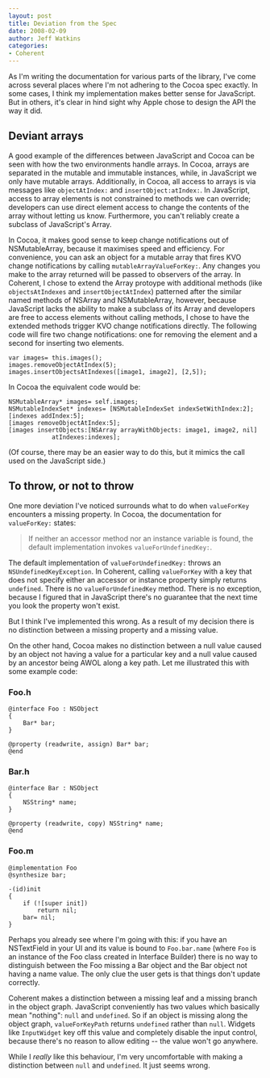 ```yaml
---
layout: post
title: Deviation from the Spec
date: 2008-02-09
author: Jeff Watkins
categories:
- Coherent
---
```


As I'm writing the documentation for various parts of the library, I've come across several places where I'm not adhering to the Cocoa spec exactly. In some cases, I think my implementation makes better sense for JavaScript. But in others, it's clear in hind sight why Apple chose to design the API the way it did.
<!--more-->

## Deviant arrays ##

A good example of the differences between JavaScript and Cocoa can be seen with how the two environments handle arrays. In Cocoa, arrays are separated in the mutable and immutable instances, while, in JavaScript we only have mutable arrays. Additionally, in Cocoa, all access to arrays is via messages like `objectAtIndex:` and `insertObject:atIndex:`. In JavaScript, access to array elements is not constrained to methods we can override; developers can use direct element access to change the contents of the array without letting us know. Furthermore, you can't reliably create a subclass of JavaScript's Array.

In Cocoa, it makes good sense to keep change notifications out of NSMutableArray, because it maximises speed and efficiency. For convenience, you can ask an object for a mutable array that fires KVO change notifications by calling `mutableArrayValueForKey:`. Any changes you make to the array returned will be passed to observers of the array. In Coherent, I chose to extend the Array protoype with additional methods (like `objectsAtIndexes` and `insertObjectAtIndex`) patterned after the similar named methods of NSArray and NSMutableArray, however, because JavaScript lacks the ability to make a subclass of its Array and developers are free to access elements without calling methods, I chose to have the extended methods trigger KVO change notifications directly. The following code will fire two change notifications: one for removing the element and a second for inserting two elements.

	var images= this.images();
	images.removeObjectAtIndex(5);
	images.insertObjectsAtIndexes([image1, image2], [2,5]);

In Cocoa the equivalent code would be:

    NSMutableArray* images= self.images;
    NSMutableIndexSet* indexes= [NSMutableIndexSet indexSetWithIndex:2];
    [indexes addIndex:5];
    [images removeObjectAtIndex:5];
    [images insertObjects:[NSArray arrayWithObjects: image1, image2, nil]
                atIndexes:indexes];

(Of course, there may be an easier way to do this, but it mimics the call used on the JavaScript side.)

## To throw, or not to throw ##

One more deviation I've noticed surrounds what to do when `valueForKey` encounters a missing property. In Cocoa, the documentation for `valueForKey:` states:

> If neither an accessor method nor an instance variable is found, the default implementation invokes `valueForUndefinedKey:`.

The default implementation of `valueForUndefinedKey:` throws an `NSUndefinedKeyException`. In Coherent, calling `valueForKey` with a key that does not specify either an accessor or instance property simply returns `undefined`. There is no `valueForUndefinedKey` method. There is no exception, because I figured that in JavaScript there's no guarantee that the next time you look the property won't exist.

But I think I've implemented this wrong. As a result of my decision there is no distinction between a missing property and a missing value.

On the other hand, Cocoa makes no distinction between a null value caused by an object not having a value for a particular key and a null value caused by an ancestor being AWOL along a key path. Let me illustrated this with some example code:

### Foo.h ###

	@interface Foo : NSObject
	{
		Bar* bar;
	}

	@property (readwrite, assign) Bar* bar;
	@end

### Bar.h ###

	@interface Bar : NSObject
	{
		NSString* name;
	}

	@property (readwrite, copy) NSString* name;
	@end

### Foo.m ###

	@implementation Foo
	@synthesize bar;

	-(id)init
	{
		if (![super init])
			return nil;
		bar= nil;
	}

Perhaps you already see where I'm going with this: if you have an NSTextField in your UI and its value is bound to `Foo.bar.name` (where `Foo` is an instance of the Foo class created in Interface Builder) there is no way to distinguish between the Foo missing a Bar object and the Bar object not having a name value. The only clue the user gets is that things don't update correctly.

Coherent makes a distinction between a missing leaf and a missing branch in the object graph. JavaScript conveniently has two values which basically mean "nothing": `null` and `undefined`. So if an object is missing along the object graph, `valueForKeyPath` returns `undefined` rather than `null`. Widgets like `InputWidget` key off this value and completely disable the input control, because there's no reason to allow editing -- the value won't go anywhere.

While I _really_ like this behaviour, I'm very uncomfortable with making a distinction between `null` and `undefined`. It just seems wrong.